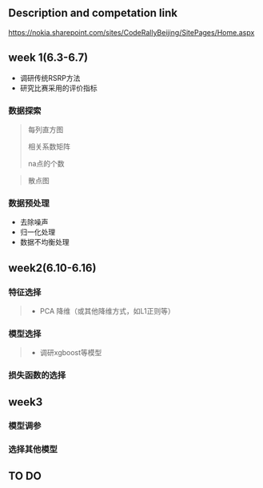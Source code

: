 ## Description and competation link

https://nokia.sharepoint.com/sites/CodeRallyBeijing/SitePages/Home.aspx

## week 1(6.3-6.7)

* 调研传统RSRP方法
* 研究比赛采用的评价指标

### 数据探索

> 每列直方图
>
> 相关系数矩阵
> 
> na点的个数

> 散点图

### 数据预处理

* 去除噪声
* 归一化处理
* 数据不均衡处理

## week2(6.10-6.16)

### 特征选择

>- PCA 降维（或其他降维方式，如L1正则等）


### 模型选择
>- 调研xgboost等模型

### 损失函数的选择

## week3

### 模型调参

### 选择其他模型

## TO DO
